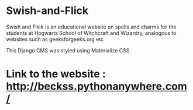 # Swish-and-Flick
Swish and Flick is an educational website on spells and charms for the students at Hogwarts School of Witchcraft and Wizardry, analogous to websites such as geeksforgeeks.org etc

This Django CMS was styled using Materialize CSS 
# Link to the website : http://beckss.pythonanywhere.com/
